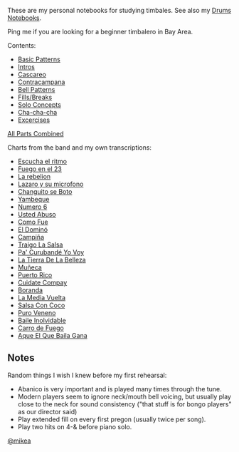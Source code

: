

These are my personal notebooks for studying timbales.
See also my [Drums Notebooks](https://mikea.github.io/drums/).

Ping me if you are looking for a beginner timbalero in Bay Area.

Contents:

- [Basic Patterns](pdf/basics.pdf)
- [Intros](pdf/intros.pdf)
- [Cascareo](pdf/cascareo.pdf)
- [Contracampana](pdf/contracampana.pdf)
- [Bell Patterns](pdf/bell.pdf)
- [Fills/Breaks](pdf/fills.pdf)
- [Solo Concepts](pdf/solo.pdf)
- [Cha-cha-cha](pdf/cha-cha-cha.pdf)
- [Excercises](pdf/exercises.pdf)

[All Parts Combined](pdf/all.pdf)

Charts from the band and my own transcriptions:
- [Escucha el ritmo](pdf/escucha-el-ritmo.pdf)
- [Fuego en el 23](pdf/fuego-en-el-23.pdf)
- [La rebelion](pdf/la-rebelion.pdf)
- [Lazaro y su microfono](pdf/lazaro-y-su-microfono.pdf)
- [Changuito se Boto](pdf/changuito-se-boto.pdf)
- [Yambeque](pdf/yambeque.pdf)
- [Numero 6](pdf/numero-6.pdf)
- [Usted Abuso](pdf/usted-abuso.pdf)
- [Como Fue](pdf/como-fue.pdf)
- [El Dominó](pdf/el-domino.pdf)
- [Campiña](pdf/campina.pdf)
- [Traigo La Salsa](pdf/traigo-la-salsa.pdf)
- [Pa' Curubandé Yo Voy](pdf/pa-curubande-yo-voy.pdf)
- [La Tierra De La Belleza](pdf/la-tierra-de-la-belleza.pdf)
- [Muñeca](pdf/muneca.pdf)
- [Puerto Rico](pdf/puerto-rico.pdf)
- [Cuidate Compay](pdf/cuidate-compay.pdf)
- [Boranda](pdf/boranda.pdf)
- [La Media Vuelta](pdf/la-media-vuelta.pdf)
- [Salsa Con Coco](pdf/salsa-con-coco.pdf)
- [Puro Veneno](pdf/puro-veneno.pdf)
- [Baile Inolvidable](pdf/baile-inolvidable.pdf)
- [Carro de Fuego](pdf/carro-de-fuego.pdf)
- [Aque El Que Baila Gana](pdf/aqui-el-que-baila-gana.pdf)

## Notes

Random things I wish I knew before my first rehearsal:

- Abanico is very important and is played many times through the tune.
- Modern players seem to ignore neck/mouth bell voicing, but usually play close to the neck
  for sound consistency ("that stuff is for bongo players" as our director said)
- Play extended fill on every first pregon (usually twice per song).
- Play two hits on 4-& before piano solo.

[@mikea](https://github.com/mikea)